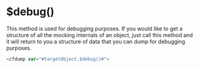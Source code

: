 # $debug()

This method is used for debugging purposes. If you would like to get a structure of all the mocking internals of an object, just call this method and it will return to you a structure of data that you can dump for debugging purposes.

```javascript
<cfdump var="#targetObject.$debug()#">
```
